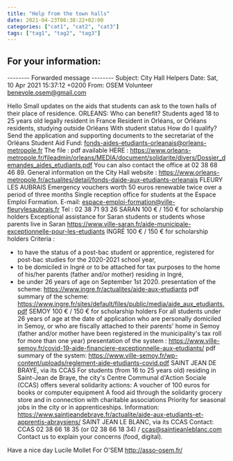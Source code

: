 ```yaml
---
title: "Help from the town halls"
date: 2021-04-23T06:38:22+02:00
categories: ["cat1", "cat2", "cat3"]
tags: ["tag1", "tag2", "tag3"]
---
```




## For your information: 
-------- Forwarded message --------
Subject: City Hall Helpers
Date: Sat, 10 Apr 2021 15:37:12 +0200
From: OSEM Volunteer <benevole.osem@gmail.com> 


Hello
Small updates on the aids that students can ask to the town halls of their place of residence.
ORLEANS: 
    Who can benefit?
Students aged 18 to 25 years old
legally resident in France
Resident in Orléans, or Orléans residents, studying outside Orléans
With student status
How do I qualify?
Send the application and supporting documents to the secretariat of the Orléans Student Aid Fund: 
    fonds-aides-etudiants-orleanais@orleans-metropole.fr
The file : pdf available HERE : https://www.orleans-metropole.fr/fileadmin/orleans/MEDIA/document/solidarite/divers/Dossier_demandes_aides_etudiants.pdf
You can also contact the office at 02 38 68 46 89.
General information on the City Hall website : https://www.orleans-metropole.fr/actualites/detail/fonds-daide-aux-etudiants-orleanais
FLEURY LES AUBRAIS
 Emergency vouchers worth 50 euros renewable twice over a period of three months 
 Single reception office for students at the Espace Emploi Formation.
E-mail: espace-emploi-formation@ville-fleurylesaubrais.fr 
Tel : 02 38 71 93 26 
SARAN
100 € / 150 € for scholarship holders
Exceptional assistance for Saran students or students whose parents live in Saran
https://www.ville-saran.fr/aide-municipale-exceptionnelle-pour-les-etudiants
INGRÉ
100 € / 150 € for scholarship holders
Criteria : 
- to have the status of a post-bac student or apprentice, registered for post-bac studies for the 2020-2021 school year,
- to be domiciled in Ingré or to be attached for tax purposes to the home of his/her parents (father and/or mother) residing in Ingré,
- be under 26 years of age on September 1st 2020.
presentation of the scheme: https://www.ingre.fr/actualites/aide-aux-etudiants
pdf summary of the scheme: https://www.ingre.fr/sites/default/files/public/media/aide_aux_etudiants.pdf
SEMOY
100 € / 150 € for scholarship holders
For all students under 26 years of age at the date of application who are personally domiciled in Semoy, or who are fiscally attached to their parents' home in Semoy (father and/or mother have been registered in the municipality's tax roll for more than one year)
presentation of the system : https://www.ville-semoy.fr/covid-19-aide-financiere-exceptionnelle-aux-etudiants/
pdf summary of the system: https://www.ville-semoy.fr/wp-content/uploads/reglement-aide-etudiants-covid.pdf
SAINT JEAN DE BRAYE, via its CCAS
For students (from 16 to 25 years old) residing in Saint-Jean de Braye, the city's Centre Communal d'Action Sociale (CCAS) offers several solidarity actions:
A voucher of 100 euros for books or computer equipment
A food aid through the solidarity grocery store and in connection with charitable associations
Priority for seasonal jobs in the city or in apprenticeships.
Information: https://www.saintjeandebraye.fr/actualite/aide-aux-etudiants-et-apprentis-abraysiens/
SAINT JEAN LE BLANC, via its CCAS
Contact: CCAS 02 38 66 18 35 (or 02 38 66 18 34) / ccas@saintjeanleblanc.com
Contact us to explain your concerns (food, digital).

Have a nice day
Lucile Mollet
For O'SEM
http://asso-osem.fr/
